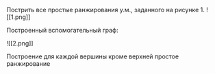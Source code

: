 Пострить все простые ранжирования у.м., заданного на рисунке 1. 
![[1.png]]

Построенный вспомогательный граф:

![[2.png]]

Построение для каждой вершины кроме верхней простое ранжирование